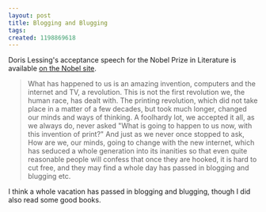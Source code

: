 ```yaml
---
layout: post
title: Blogging and Blugging
tags: 
created: 1198869618
---
```

Doris Lessing's acceptance speech for the Nobel Prize in Literature is available [on the Nobel site](http://nobelprize.org/nobel_prizes/literature/laureates/2007/lessing-lecture_en.html).

> What has happened to us is an amazing invention, computers and the internet and TV, a revolution. This is not the first revolution we, the human race, has dealt with. The printing revolution, which did not take place in a matter of a few decades, but took much longer, changed our minds and ways of thinking. A foolhardy lot, we accepted it all, as we always do, never asked "What is going to happen to us now, with this invention of print?" <!--break-->And just as we never once stopped to ask, How are we, our minds, going to change with the new internet, which has seduced a whole generation into its inanities so that even quite reasonable people will confess that once they are hooked, it is hard to cut free, and they may find a whole day has passed in blogging and blugging etc.

I think a whole vacation has passed in blogging and blugging, though I did also read some good books.
